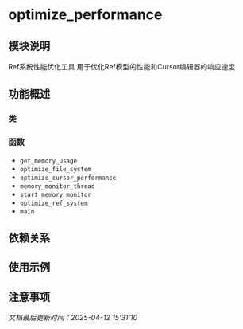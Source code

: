 # optimize_performance

## 模块说明
Ref系统性能优化工具
用于优化Ref模型的性能和Cursor编辑器的响应速度

## 功能概述

### 类


### 函数

- `get_memory_usage`
- `optimize_file_system`
- `optimize_cursor_performance`
- `memory_monitor_thread`
- `start_memory_monitor`
- `optimize_ref_system`
- `main`

## 依赖关系

## 使用示例

## 注意事项

*文档最后更新时间：2025-04-12 15:31:10*